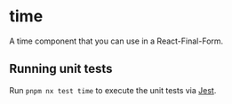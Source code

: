 # time

A time component that you can use in a React-Final-Form.

## Running unit tests

Run `pnpm nx test time` to execute the unit tests via
[Jest](https://jestjs.io).
